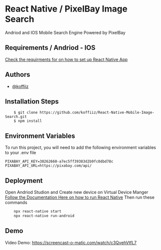 
# React Native / PixelBay Image Search

Andriod and IOS Mobile Search Engine Powered by PixelBay


## Requirements / Andriod - IOS

[Check the requirments for on how to set up React Native App](https://reactnative.dev/docs/environment-setup)


## Authors

- [@koffiiz](https://github.com/koffiiz)


## Installation Steps

```
    $ git clone https://github.com/koffiiz/React-Native-Mobile-Image-Search.git
    $ npm install 
```
    
## Environment Variables

To run this project, you will need to add the following environment variables to your .env file

`PIXABAY_API_KEY=30262660-a7ec5ff39383d2b9fc0dbd78c`
`PIXABAY_API_URL=https://pixabay.com/api/`

## Deployment


Open Andriod Studion and Create new device on Virtual Device Manger
[Follow the Documentation Here on how to run React Native](https://reactnative.dev/docs/environment-setup)
Then run these commands



```bash
    npx react-native start
    npx react-native run-android
```



## Demo
Video Demo:
https://screencast-o-matic.com/watch/c3QvehVtfL7

